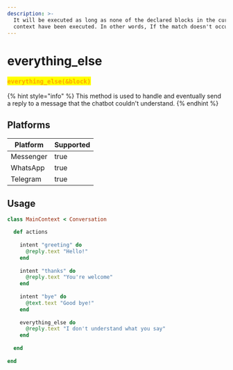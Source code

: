```yaml
---
description: >-
  It will be executed as long as none of the declared blocks in the current
  context have been executed. In other words, If the match doesn't occurs.
---
```


# everything\_else

### <mark style="color:orange;">`everything_else(&block)`</mark>

{% hint style="info" %}
This method is used to handle and eventually send a reply to a message that the chatbot couldn't understand.
{% endhint %}

## **Platforms**

<table><thead><tr><th>Platform</th><th data-type="checkbox">Supported</th></tr></thead><tbody><tr><td>Messenger</td><td>true</td></tr><tr><td>WhatsApp</td><td>true</td></tr><tr><td>Telegram</td><td>true</td></tr></tbody></table>

## Usage

```ruby
class MainContext < Conversation

  def actions
  
    intent "greeting" do 
      @reply.text "Hello!"
    end
    
    intent "thanks" do 
      @reply.text "You're welcome"
    end
    
    intent "bye" do
      @text.text "Good bye!"
    end
    
    everything_else do    
      @reply.text "I don't understand what you say"    
    end
    
  end
  
end
```

